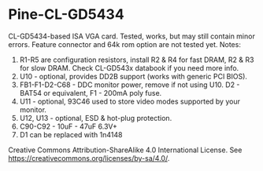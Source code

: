 # Pine-CL-GD5434
CL-GD5434-based ISA VGA card.
Tested, works, but may still contain minor errors. Feature connector and 64k rom option are not tested yet.
Notes:
1) R1-R5 are configuration resistors, install R2 & R4 for fast DRAM, R2 & R3 for slow DRAM. Check CL-GD543x databook if you need more info.
2) U10 - optional, provides DD2B support (works with generic PCI BIOS).
3) FB1-F1-D2-C68 - DDC monitor power, remove if not using U10. D2 - BAT54 or equivalent, F1 - 200mA poly fuse.
4) U11 - optional, 93C46 used to store video modes supported by your monitor.
5) U12, U13 - optional, ESD & hot-plug protection.
6) C90-C92 - 10uF - 47uF 6.3V+
7) D1 can be replaced with 1n4148

Creative Commons Attribution-ShareAlike 4.0 International License. See https://creativecommons.org/licenses/by-sa/4.0/.
